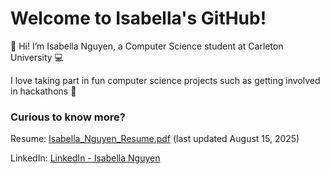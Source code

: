 # Welcome to Isabella's GitHub!
👋 Hi! I’m Isabella Nguyen, a Computer Science student at Carleton University 💻

I love taking part in fun computer science projects such as getting involved in hackathons 🚀

### Curious to know more?
Resume: [Isabella_Nguyen_Resume.pdf](https://github.com/user-attachments/files/21797716/Isabella_Nguyen_Resume.pdf) (last updated August 15, 2025)

LinkedIn: [LinkedIn - Isabella Nguyen](https://www.linkedin.com/in/isabella-vi-nguyen/)
